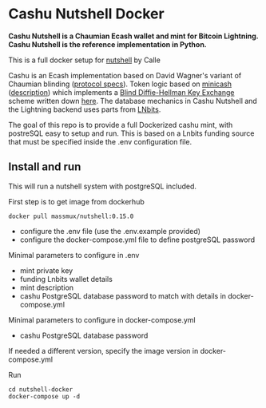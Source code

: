 # Cashu Nutshell Docker

**Cashu Nutshell is a Chaumian Ecash wallet and mint for Bitcoin Lightning. Cashu Nutshell is the reference implementation in Python.**

This is a full docker setup for [nutshell](https://github.com/cashubtc/nutshell) by Calle

Cashu is an Ecash implementation based on David Wagner's variant of Chaumian blinding ([protocol specs](https://github.com/cashubtc/nuts)). Token logic based on [minicash](https://github.com/phyro/minicash) ([description](https://gist.github.com/phyro/935badc682057f418842c72961cf096c)) which implements a [Blind Diffie-Hellman Key Exchange](https://cypherpunks.venona.com/date/1996/03/msg01848.html) scheme written down [here](https://gist.github.com/RubenSomsen/be7a4760dd4596d06963d67baf140406). The database mechanics in Cashu Nutshell and the Lightning backend uses parts from [LNbits](https://github.com/lnbits/lnbits-legend).

The goal of this repo is to provide a full Dockerized cashu mint, with postreSQL easy to setup and run. This is based on a Lnbits funding source that must be specified inside the .env configuration file.

## Install and run

This will run a nutshell system with postgreSQL included.

First step is to get image from dockerhub

```
docker pull massmux/nutshell:0.15.0
```

- configure the .env file (use the .env.example provided)
- configure the docker-compose.yml file to define postgreSQL password

Minimal parameters to configure in .env

- mint private key
- funding Lnbits wallet details
- mint description
- cashu PostgreSQL database password to match with details in docker-compose.yml

Minimal parameters to configure in docker-compose.yml

- cashu PostgreSQL database password

If needed a different version, specify the image version in docker-compose.yml

Run

```
cd nutshell-docker
docker-compose up -d
```
